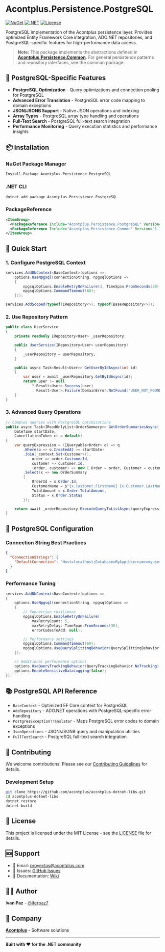 # Acontplus.Persistence.PostgreSQL

[![NuGet](https://img.shields.io/nuget/v/Acontplus.Persistence.PostgreSQL.svg)](https://www.nuget.org/packages/Acontplus.Persistence.PostgreSQL)
[![.NET](https://img.shields.io/badge/.NET-9.0-blue.svg)](https://dotnet.microsoft.com/download/dotnet/9.0)
[![License](https://img.shields.io/badge/license-MIT-green.svg)](LICENSE)

PostgreSQL implementation of the Acontplus persistence layer. Provides optimized Entity Framework Core integration, ADO.NET repositories, and PostgreSQL-specific features for high-performance data access.

> **Note:** This package implements the abstractions defined in [**Acontplus.Persistence.Common**](https://www.nuget.org/packages/Acontplus.Persistence.Common). For general persistence patterns and repository interfaces, see the common package.

## 🚀 PostgreSQL-Specific Features

- **PostgreSQL Optimization** - Query optimizations and connection pooling for PostgreSQL
- **Advanced Error Translation** - PostgreSQL error code mapping to domain exceptions
- **JSON/JSONB Support** - Native JSON operations and indexing
- **Array Types** - PostgreSQL array type handling and operations
- **Full-Text Search** - PostgreSQL full-text search integration
- **Performance Monitoring** - Query execution statistics and performance insights

## 📦 Installation

### NuGet Package Manager
```bash
Install-Package Acontplus.Persistence.PostgreSQL
```

### .NET CLI
```bash
dotnet add package Acontplus.Persistence.PostgreSQL
```

### PackageReference
```xml
<ItemGroup>
  <PackageReference Include="Acontplus.Persistence.PostgreSQL" Version="1.0.10" />
  <PackageReference Include="Acontplus.Persistence.Common" Version="1.1.13" />
</ItemGroup>
```

## 🎯 Quick Start

### 1. Configure PostgreSQL Context
```csharp
services.AddDbContext<BaseContext>(options =>
    options.UseNpgsql(connectionString, npgsqlOptions =>
    {
        npgsqlOptions.EnableRetryOnFailure(3, TimeSpan.FromSeconds(30), null);
        npgsqlOptions.CommandTimeout(60);
    }));

services.AddScoped(typeof(IRepository<>), typeof(BaseRepository<>));
```

### 2. Use Repository Pattern
```csharp
public class UserService
{
    private readonly IRepository<User> _userRepository;

    public UserService(IRepository<User> userRepository)
    {
        _userRepository = userRepository;
    }

    public async Task<Result<User>> GetUserByIdAsync(int id)
    {
        var user = await _userRepository.GetByIdAsync(id);
        return user != null
            ? Result<User>.Success(user)
            : Result<User>.Failure(DomainError.NotFound("USER_NOT_FOUND", $"User {id} not found"));
    }
}
```

### 3. Advanced Query Operations
```csharp
// Complex queries with PostgreSQL optimizations
public async Task<IReadOnlyList<OrderSummary>> GetOrderSummariesAsync(
    DateTime startDate,
    CancellationToken ct = default)
{
    var queryExpression = (IQueryable<Order> q) => q
        .Where(o => o.CreatedAt >= startDate)
        .Join(_context.Set<Customer>(),
            order => order.CustomerId,
            customer => customer.Id,
            (order, customer) => new { Order = order, Customer = customer })
        .Select(x => new OrderSummary
        {
            OrderId = x.Order.Id,
            CustomerName = $"{x.Customer.FirstName} {x.Customer.LastName}",
            TotalAmount = x.Order.TotalAmount,
            Status = x.Order.Status
        });

    return await _orderRepository.ExecuteQueryToListAsync(queryExpression, ct);
}
```

## 🔧 PostgreSQL Configuration

### Connection String Best Practices
```json
{
  "ConnectionStrings": {
    "DefaultConnection": "Host=localhost;Database=MyApp;Username=myuser;Password=mypass;SSL Mode=Require;Trust Server Certificate=true;"
  }
}
```

### Performance Tuning
```csharp
services.AddDbContext<BaseContext>(options =>
{
    options.UseNpgsql(connectionString, npgsqlOptions =>
    {
        // Connection resilience
        npgsqlOptions.EnableRetryOnFailure(
            maxRetryCount: 5,
            maxRetryDelay: TimeSpan.FromSeconds(30),
            errorCodesToAdd: null);

        // Performance settings
        npgsqlOptions.CommandTimeout(60);
        npgsqlOptions.UseQuerySplittingBehavior(QuerySplittingBehavior.SplitQuery);
    });

    // Additional performance options
    options.UseQueryTrackingBehavior(QueryTrackingBehavior.NoTracking);
    options.EnableSensitiveDataLogging(false);
});
```

## 📚 PostgreSQL API Reference

- `BaseContext` - Optimized EF Core context for PostgreSQL
- `AdoRepository` - ADO.NET operations with PostgreSQL-specific error handling
- `PostgresExceptionTranslator` - Maps PostgreSQL error codes to domain exceptions
- `JsonOperations` - JSON/JSONB query and manipulation utilities
- `FullTextSearch` - PostgreSQL full-text search integration

## 🤝 Contributing

We welcome contributions! Please see our [Contributing Guidelines](CONTRIBUTING.md) for details.

### Development Setup
```bash
git clone https://github.com/acontplus/acontplus-dotnet-libs.git
cd acontplus-dotnet-libs
dotnet restore
dotnet build
```

## 📄 License

This project is licensed under the MIT License - see the [LICENSE](LICENSE) file for details.

## 🆘 Support

- 📧 Email: proyectos@acontplus.com
- 🐛 Issues: [GitHub Issues](https://github.com/acontplus/acontplus-dotnet-libs/issues)
- 📖 Documentation: [Wiki](https://github.com/acontplus/acontplus-dotnet-libs/wiki)

## 👨‍💻 Author

**Ivan Paz** - [@iferpaz7](https://linktr.ee/iferpaz7)

## 🏢 Company

**[Acontplus](https://www.acontplus.com)** - Software solutions

---

**Built with ❤️ for the .NET community**
